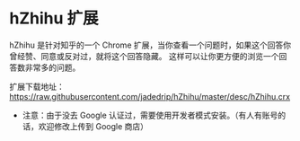 ﻿# hZhihu 扩展

hZhihu 是针对知乎的一个 Chrome 扩展，当你查看一个问题时，如果这个回答你曾经赞、同意或反对过，就将这个回答隐藏。
这样可以让你更方便的浏览一个回答数非常多的问题。

扩展下载地址：
https://raw.githubusercontent.com/jadedrip/hZhihu/master/desc/hZhihu.crx

* 注意：由于没去 Google 认证过，需要使用开发者模式安装。（有人有账号的话，欢迎修改上传到 Google 商店）
